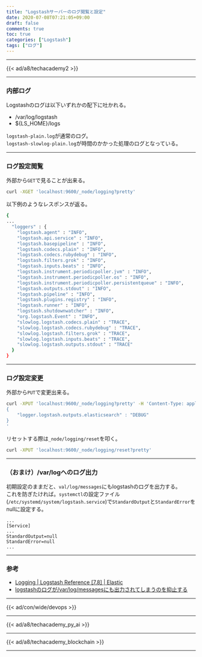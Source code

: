 ```yaml
---
title: "Logstashサーバーのログ閲覧と設定"
date: 2020-07-08T07:21:05+09:00
draft: false
comments: true
toc: true
categories: ["Logstash"]
tags: ["ログ"]
---
```


<!--more-->

---

{{< ad/a8/techacademy2 >}}

---

### 内部ログ

Logstashのログは以下いずれかの配下に吐かれる。

- /var/log/logstash
- ${LS_HOME}/logs

`logstash-plain.log`が通常のログ。  
`logstash-slowlog-plain.log`が時間のかかった処理のログとなっている。

---

### ログ設定閲覧

外部から`GET`で見ることが出来る。

```sh
curl -XGET 'localhost:9600/_node/logging?pretty'
```

以下例のようなレスポンスが返る。

```sh
{
...
  "loggers" : {
    "logstash.agent" : "INFO",
    "logstash.api.service" : "INFO",
    "logstash.basepipeline" : "INFO",
    "logstash.codecs.plain" : "INFO",
    "logstash.codecs.rubydebug" : "INFO",
    "logstash.filters.grok" : "INFO",
    "logstash.inputs.beats" : "INFO",
    "logstash.instrument.periodicpoller.jvm" : "INFO",
    "logstash.instrument.periodicpoller.os" : "INFO",
    "logstash.instrument.periodicpoller.persistentqueue" : "INFO",
    "logstash.outputs.stdout" : "INFO",
    "logstash.pipeline" : "INFO",
    "logstash.plugins.registry" : "INFO",
    "logstash.runner" : "INFO",
    "logstash.shutdownwatcher" : "INFO",
    "org.logstash.Event" : "INFO",
    "slowlog.logstash.codecs.plain" : "TRACE",
    "slowlog.logstash.codecs.rubydebug" : "TRACE",
    "slowlog.logstash.filters.grok" : "TRACE",
    "slowlog.logstash.inputs.beats" : "TRACE",
    "slowlog.logstash.outputs.stdout" : "TRACE"
  }
}
```

---

### ログ設定変更

外部から`PUT`で変更出来る。

```sh
curl -XPUT 'localhost:9600/_node/logging?pretty' -H 'Content-Type: application/json' -d'
{
    "logger.logstash.outputs.elasticsearch" : "DEBUG"
}
'
```

リセットする際は`_node/logging/reset`を叩く。

```sh
curl -XPUT 'localhost:9600/_node/logging/reset?pretty'
```

---

### （おまけ）/var/logへのログ出力

初期設定のままだと、`val/log/messages`にもlogstashのログを出力する。  
これを防ぎたければ。`systemctl`の設定ファイル(`/etc/systemd/system/logstash.service`)で`StandardOutput`と`StandardError`をnullに設定する。

```
...
[Service]
...
StandardOutput=null
StandardError=null
...
```

---

### 参考

- [Logging | Logstash Reference [7.8] | Elastic](https://www.elastic.co/guide/en/logstash/current/logging.html)
- [logstashのログが/var/log/messagesにも出力されてしまうのを抑止する](https://qiita.com/baoh0308/items/d27c0c748f6bccb142be)

---

{{< ad/con/wide/devops >}}

---

{{< ad/a8/techacademy_py_ai >}}

---

{{< ad/a8/techacademy_blockchain >}}

---

